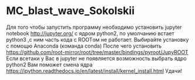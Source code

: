 # MC_blast_wave_Sokolskii
Для того чтобы запустить программу необходимо установить jupyter notebook http://jupyter.org/ c ядром python2, по умолчанию встает python3 ,c ним часть кода с ROOTом не работает. Выбирайте установку с помощю Anaconda (команда conda) 
После чего установить https://github.com/root-mirror/root/tree/master/bindings/pyroot/JupyROOT
Если всетаки у Вас в jupyter не появляется возможность выбрать ядро python2 Вам поможет смена ядра
https://ipython.readthedocs.io/en/latest/install/kernel_install.html
Удачи!
